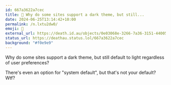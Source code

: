 ```yaml
---
id: 667a3622a7cec
title: 🙈 Why do some sites support a dark theme, but still...
date: 2024-06-25T13:14:42+10:00
permalink: /n.lxtu2dw0/
emoji: 🙈
external_url: https://death.id.au/objects/0e03068e-3266-7a36-3151-440059040641
status_url: https://deathau.status.lol/667a3622a7cec
background: "#f0e9e9"
---
```


Why do some sites support a dark theme, but still default to light regardless of user preferences?

There's even an option for "system default", but that's not your default? Wtf?
